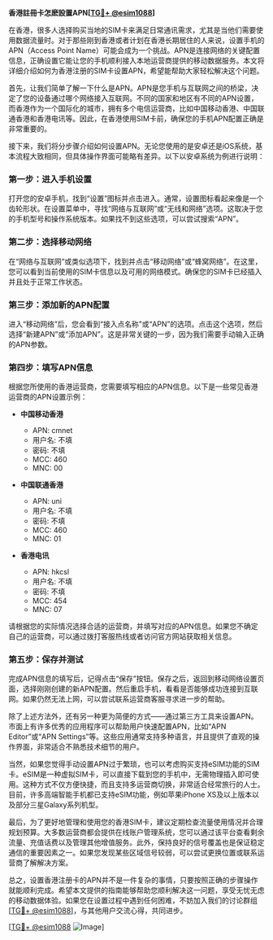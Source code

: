 **香港註冊卡怎麽設置APN[[TG💪+ @esim1088](https://t.me/s/esim1088)]**

在香港，很多人选择购买当地的SIM卡来满足日常通讯需求，尤其是当他们需要使用数据流量时。对于那些刚到香港或者计划在香港长期居住的人来说，设置手机的APN（Access Point Name）可能会成为一个挑战。APN是连接网络的关键配置信息，正确设置它能让您的手机顺利接入本地运营商提供的移动数据服务。本文将详细介绍如何为香港注册的SIM卡设置APN，希望能帮助大家轻松解决这个问题。

首先，让我们简单了解一下什么是APN。APN是您手机与互联网之间的桥梁，决定了您的设备通过哪个网络接入互联网。不同的国家和地区有不同的APN设置，而香港作为一个国际化的城市，拥有多个电信运营商，比如中国移动香港、中国联通香港和香港电讯等。因此，在香港使用SIM卡前，确保您的手机APN配置正确是非常重要的。

接下来，我们将分步骤介绍如何设置APN。无论您使用的是安卓还是iOS系统，基本流程大致相同，但具体操作界面可能略有差异。以下以安卓系统为例进行说明：

### 第一步：进入手机设置

打开您的安卓手机，找到“设置”图标并点击进入。通常，设置图标看起来像是一个齿轮形状。在设置菜单中，寻找“网络与互联网”或“无线和网络”选项。这取决于您的手机型号和操作系统版本。如果找不到这些选项，可以尝试搜索“APN”。

### 第二步：选择移动网络

在“网络与互联网”或类似选项下，找到并点击“移动网络”或“蜂窝网络”。在这里，您可以看到当前使用的SIM卡信息以及可用的网络模式。确保您的SIM卡已经插入并且处于正常工作状态。

### 第三步：添加新的APN配置

进入“移动网络”后，您会看到“接入点名称”或“APN”的选项。点击这个选项，然后选择“新建APN”或“添加APN”。这是非常关键的一步，因为我们需要手动输入正确的APN参数。

### 第四步：填写APN信息

根据您所使用的香港运营商，您需要填写相应的APN信息。以下是一些常见香港运营商的APN设置示例：

- **中国移动香港**
  - APN: cmnet
  - 用户名: 不填
  - 密码: 不填
  - MCC: 460
  - MNC: 00

- **中国联通香港**
  - APN: uni
  - 用户名: 不填
  - 密码: 不填
  - MCC: 460
  - MNC: 01

- **香港电讯**
  - APN: hkcsl
  - 用户名: 不填
  - 密码: 不填
  - MCC: 454
  - MNC: 07

请根据您的实际情况选择合适的运营商，并填写对应的APN信息。如果您不确定自己的运营商，可以通过拨打客服热线或者访问官方网站获取相关信息。

### 第五步：保存并测试

完成APN信息的填写后，记得点击“保存”按钮。保存之后，返回到移动网络设置页面，选择刚刚创建的新APN配置。然后重启手机，看看是否能够成功连接到互联网。如果仍然无法上网，可以尝试联系运营商客服寻求进一步的帮助。

除了上述方法外，还有另一种更为简便的方式——通过第三方工具来设置APN。市面上有许多优秀的应用程序可以帮助用户快速配置APN，比如“APN Editor”或“APN Settings”等。这些应用通常支持多种语言，并且提供了直观的操作界面，非常适合不熟悉技术细节的用户。

当然，如果您觉得手动设置APN过于繁琐，也可以考虑购买支持eSIM功能的SIM卡。eSIM是一种虚拟SIM卡，可以直接下载到您的手机中，无需物理插入即可使用。这种方式不仅方便快捷，而且支持多运营商切换，非常适合经常旅行的人士。目前，许多高端智能手机都已支持eSIM功能，例如苹果iPhone XS及以上版本以及部分三星Galaxy系列机型。

最后，为了更好地管理和使用您的香港SIM卡，建议定期检查流量使用情况并合理规划预算。大多数运营商都会提供在线账户管理系统，您可以通过该平台查看剩余流量、充值话费以及管理其他增值服务。此外，保持良好的信号覆盖也是保证稳定通信的重要因素之一。如果您发现某些区域信号较弱，可以尝试更换位置或联系运营商了解解决方案。

总之，设置香港注册卡的APN并不是一件复杂的事情，只要按照正确的步骤操作就能顺利完成。希望本文提供的指南能够帮助您顺利解决这一问题，享受无忧无虑的移动数据体验。如果您在设置过程中遇到任何困难，不妨加入我们的讨论群组[[TG💪+ @esim1088](https://t.me/s/esim1088)]，与其他用户交流心得，共同进步。

[[TG💪+ @esim1088](https://t.me/s/esim1088) ![Image](https://i.postimg.cc/4NQfJmqS/Snipaste-2025-05-13-00-14-12.png)]
